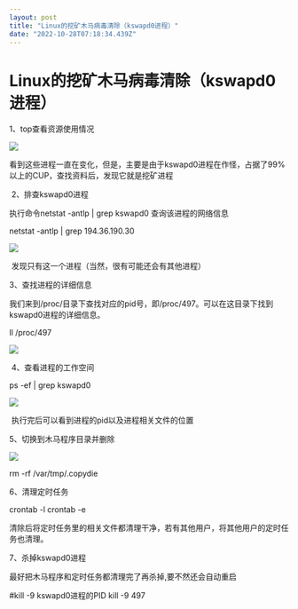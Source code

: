 ```yaml
---
layout: post
title: "Linux的挖矿木马病毒清除（kswapd0进程）"
date: "2022-10-28T07:18:34.439Z"
---
```

Linux的挖矿木马病毒清除（kswapd0进程）
=========================

1、top查看资源使用情况

![](https://img2022.cnblogs.com/blog/237138/202210/237138-20221028150631642-957758333.png)

看到这些进程一直在变化，但是，主要是由于kswapd0进程在作怪，占据了99%以上的CUP，查找资料后，发现它就是挖矿进程

 2、排查kswapd0进程

执行命令netstat -antlp | grep kswapd0 查询该进程的网络信息

netstat -antlp | grep 194.36.190.30

![](https://img2022.cnblogs.com/blog/237138/202210/237138-20221028150834478-471081979.png)

 发现只有这一个进程（当然，很有可能还会有其他进程）

3、查找进程的详细信息

我们来到/proc/目录下查找对应的pid号，即/proc/497。可以在这目录下找到kswapd0进程的详细信息。

ll /proc/497

![](https://img2022.cnblogs.com/blog/237138/202210/237138-20221028151047638-5591862.png)

 4、查看进程的工作空间

ps -ef | grep kswapd0

![](https://img2022.cnblogs.com/blog/237138/202210/237138-20221028151122400-747245774.png)

 执行完后可以看到进程的pid以及进程相关文件的位置

5、切换到木马程序目录并删除

![](https://img2022.cnblogs.com/blog/237138/202210/237138-20221028151203795-1996161769.png)

rm -rf /var/tmp/.copydie

6、清理定时任务

crontab -l
crontab \-e

清除后将定时任务里的相关文件都清理干净，若有其他用户，将其他用户的定时任务也清理。

7、杀掉kswapd0进程

最好把木马程序和定时任务都清理完了再杀掉,要不然还会自动重启

#kill -9 kswapd0进程的PID
kill -9 497